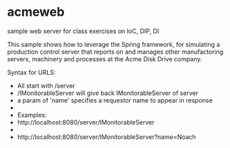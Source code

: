 # acmeweb
sample web server for class exercises on IoC, DIP, DI

This sample shows how to leverage the Spring framework, for simulating a production control server that reports on 
and manages other manufactoring servers, machinery and processes at the Acme Disk Drive company.

Syntax for URLS:
 *    All start with /server
 *    /IMonitorableServer  will give back IMonitorableServer of server
 *    a param of 'name' specifies a requestor name to appear in response
 *
 * Examples:
 *    http://localhost:8080/server/IMonitorableServer
 *
 *    http://localhost:8080/server/IMonitorableServer?name=Noach


